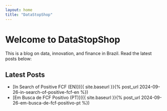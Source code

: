 ```yaml
---
layout: home
title: "DataStopShop"
---
```


# Welcome to DataStopShop

This is a blog on data, innovation, and finance in Brazil. Read the latest posts below:

## Latest Posts

- [In Search of Positive FCF (EN)]({{ site.baseurl }}{% post_url 2024-09-26-in-search-of-positive-fcf-en %})
- [Em Busca de FCF Positivo (PT)]({{ site.baseurl }}{% post_url 2024-09-26-em-busca-de-fcf-positivo-pt %})
